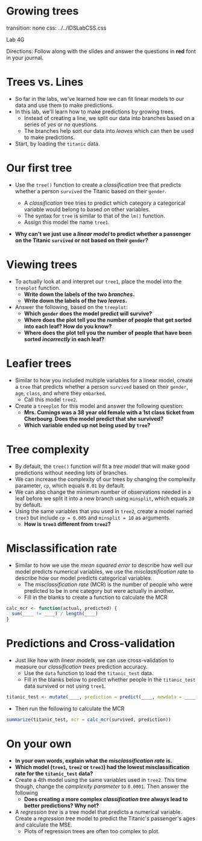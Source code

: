 Growing trees
===
transition: none
css: ../../IDSLabCSS.css

Lab 4G

Directions: Follow along with the slides and answer the questions in **red** font in your journal.




Trees vs. Lines
===

- So far in the labs, we've learned how we can fit linear models to our data and use them to make predictions.
- In this lab, we'll learn how to make predictions by growing trees.
    - Instead of creating a line, we split our data into branches based on a series of _yes_ or _no_ questions.
    - The branches help sort our data into _leaves_ which can then be used to make predictions.
- Start, by loading the `titanic` data.


Our first tree
===

- Use the `tree()` function to create a _classification_ tree that predicts whether a person `survived` the Titanic based on their `gender`.
    - A _classification_ tree tries to predict which category a categorical variable would belong to based on other variables.
    - The syntax for `tree` is similar to that of the `lm()` function.
    - Assign this model the name `tree1`.

- **Why can't we just use a _linear model_ to predict whether a passenger on the Titanic `survived` or not based on their `gender`?**


Viewing trees
===

- To actually look at and interpret our `tree1`, place the model into the `treeplot` function.
    - **Write down the labels of the two _branches_.**
    - **Write down the labels of the two _leaves_.**
- Answer the following, based on the `treeplot`:
    - **Which `gender` does the model predict will survive?**
    - **Where does the plot tell you the number of people that get sorted into each leaf? How do you know?**
    - **Where does the plot tell you the number of people that have been sorted _incorrectly_ in each leaf?**


Leafier trees
===

- Similar to how you included multiple variables for a linear model, create a `tree` that predicts whether a person `survived` based on their `gender`, `age`, `class`, and where they `embarked`.
    - Call this model `tree2`.
- Create a `treeplot` for this model and answer the following question:
    - **Mrs. Cumings was a 38 year old female with a 1st class ticket from Cherbourg. Does the model predict that she survived?**
    - **Which variable ended up not being used by `tree`?**


Tree complexity
===

- By default, the `tree()` function will fit a _tree model_ that will make good predictions without needing lots of branches.
- We can increase the complexity of our trees by changing the complexity parameter, `cp`, which equals `0.01` by default.
- We can also change the minimum number of observations needed in a leaf before we split it into a new branch using `minsplit`, which equals `20` by default.
- Using the same variables that you used in `tree2`, create a model named `tree3` but include `cp = 0.005` and `minsplit = 10` as arguments.
    - **How is `tree3` different from `tree2`?**



Misclassification rate
===

- Similar to how we use the _mean squared error_ to describe how well our model predicts numerical variables, we use the _misclassification rate_ to describe how our model predicts categorical variables.
    - The _misclassification rate_ (MCR) is the number of people who were predicted to be in one category but were actually in another.
    - Fill in the blanks to create a function to calculate the MCR


```r
calc_mcr <- function(actual, predicted) {
  sum(____ != ____) / length(____)
}
```


Predictions and Cross-validation
===

- Just like how with _linear models_, we can use cross-validation to measure our _classification trees_ prediction accuracy.
    - Use the `data` function to load the `titanic_test` data.
    - Fill in the blanks below to predict whether people in the `titanic_test` data survived or not using `tree1`.


```r
titanic_test <- mutate(____, prediction = predict(____, newdata = ____, type = "class"))
```

- Then run the following to calculate the MCR


```r
summarize(titanic_test, mcr = calc_mcr(survived, prediction))
```


On your own
===

- **In your own words, explain what the _misclassification rate_ is.**
- **Which model (`tree1`, `tree2` or `tree3`) had the lowest misclassification rate for the `titanic_test` data?**
- Create a 4th model using the same variables used in `tree2`. This time though, change the _complexity parameter_ to `0.0001`. Then answer the following
    - **Does creating a more complex _classification tree_ always lead to better predictions? Why not?**
- A _regression tree_ is a tree model that predicts a numerical variable. Create a _regression tree_ model to predict the Titanic's passenger's ages and calculate the MSE.
    - Plots of regression trees are often too complex to plot.

